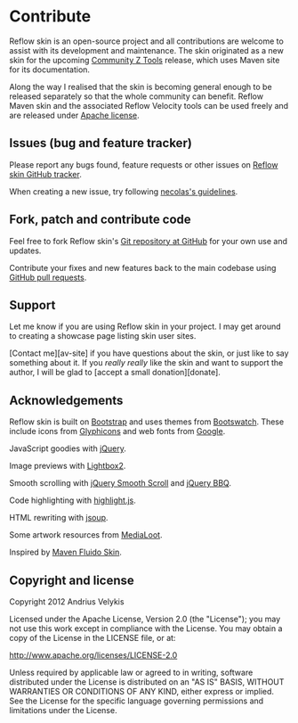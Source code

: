 # Contribute

Reflow skin is an open-source project and all contributions are welcome to assist with its
development and maintenance. The skin originated as a new skin for the upcoming
[Community Z Tools][czt] release, which uses Maven site for its documentation.

Along the way I realised that the skin is becoming general enough to be released separately so that
the whole community can benefit. Reflow Maven skin and the associated Reflow Velocity tools can be
used freely and are released under [Apache license][apache-license].

[czt]: http://czt.sourceforge.net
[apache-license]: http://www.apache.org/licenses/LICENSE-2.0


## Issues (bug and feature tracker)

Please report any bugs found, feature requests or other issues on
[Reflow skin GitHub tracker][reflow-issues].

When creating a new issue, try following [necolas's guidelines][issue-guidelines].

[reflow-issues]: http://github.com/andriusvelykis/reflow-maven-skin/issues/
[issue-guidelines]: http://github.com/necolas/issue-guidelines/#readme


## Fork, patch and contribute code

Feel free to fork Reflow skin's [Git repository at GitHub][reflow-github] for your own use and
updates.

Contribute your fixes and new features back to the main codebase using
[GitHub pull requests][github-pull-req].

[reflow-github]: http://github.com/andriusvelykis/reflow-maven-skin/
[github-pull-req]: http://help.github.com/articles/using-pull-requests


## Support

Let me know if you are using Reflow skin in your project. I may get around to creating a showcase
page listing skin user sites.

[Contact me][av-site] if you have questions about the skin, or just like to say something about it.
If you _really really_ like the skin and want to support the author, I will be glad to
[accept a small donation][donate].


## Acknowledgements

Reflow skin is built on [Bootstrap][bootstrap] and uses themes from [Bootswatch][bootswatch].
These include icons from [Glyphicons][glyphicons] and web fonts from [Google][webfonts].

JavaScript goodies with [jQuery][jquery].

Image previews with [Lightbox2][lightbox2].

Smooth scrolling with [jQuery Smooth Scroll][smooth-scroll] and [jQuery BBQ][bbq].

Code highlighting with [highlight.js][highlight-js].

HTML rewriting with [jsoup][jsoup].

Some artwork resources from [MediaLoot][medialoot].

Inspired by [Maven Fluido Skin][fluido].

[bootstrap]: http://getbootstrap.com/
[bootswatch]: http://bootswatch.com/
[glyphicons]: http://glyphicons.com/
[webfonts]: http://www.google.com/webfonts/
[jquery]: http://jquery.org
[lightbox2]: http://lokeshdhakar.com/projects/lightbox2
[smooth-scroll]: http://github.com/kswedberg/jquery-smooth-scroll
[bbq]: http://benalman.com/projects/jquery-bbq-plugin
[highlight-js]: http://softwaremaniacs.org/soft/highlight/en/
[jsoup]: http://jsoup.org/
[medialoot]: http://medialoot.com/
[fluido]: http://maven.apache.org/skins/maven-fluido-skin/


## Copyright and license

Copyright 2012 Andrius Velykis

Licensed under the Apache License, Version 2.0 (the "License");
you may not use this work except in compliance with the License.
You may obtain a copy of the License in the LICENSE file, or at:

   http://www.apache.org/licenses/LICENSE-2.0

Unless required by applicable law or agreed to in writing, software
distributed under the License is distributed on an "AS IS" BASIS,
WITHOUT WARRANTIES OR CONDITIONS OF ANY KIND, either express or implied.
See the License for the specific language governing permissions and
limitations under the License.
